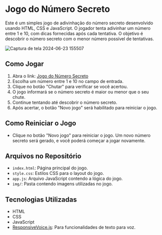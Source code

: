 # Jogo do Número Secreto

Este é um simples jogo de adivinhação do número secreto desenvolvido usando HTML, CSS e JavaScript. O jogador tenta adivinhar um número entre 1 e 10, com dicas fornecidas após cada tentativa. O objetivo é descobrir o número secreto com o menor número possível de tentativas.

![Captura de tela 2024-06-23 155507](https://github.com/felipepsombra/jogo_do_numero_secreto/assets/130610742/a84e9a0b-9dde-488e-8b60-f2408ccaab01)

## Como Jogar

1. Abra o link: [Jogo do Número Secreto](https://jogo-do-numero-secreto-ten-pink-72.vercel.app)
2. Escolha um número entre 1 e 10 no campo de entrada.
3. Clique no botão "Chutar" para verificar se você acertou.
4. O jogo informará se o número secreto é maior ou menor que o seu chute.
5. Continue tentando até descobrir o número secreto.
6. Após acertar, o botão "Novo jogo" será habilitado para reiniciar o jogo.

## Como Reiniciar o Jogo

- Clique no botão "Novo jogo" para reiniciar o jogo. Um novo número secreto será gerado, e você poderá começar a jogar novamente.

## Arquivos no Repositório

- `index.html`: Página principal do jogo.
- `style.css`: Estilos CSS para o layout do jogo.
- `app.js`: Arquivo JavaScript contendo a lógica do jogo.
- `img/`: Pasta contendo imagens utilizadas no jogo.

## Tecnologias Utilizadas

- HTML
- CSS
- JavaScript
- [ResponsiveVoice.js](https://responsivevoice.org/): Para funcionalidades de texto para voz.
